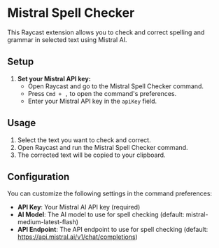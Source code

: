 # Mistral Spell Checker

This Raycast extension allows you to check and correct spelling and grammar in selected text using Mistral AI.

## Setup

1. **Set your Mistral API key:**
   - Open Raycast and go to the Mistral Spell Checker command.
   - Press `Cmd + ,` to open the command's preferences.
   - Enter your Mistral API key in the `apiKey` field.

## Usage

1. Select the text you want to check and correct.
2. Open Raycast and run the Mistral Spell Checker command.
3. The corrected text will be copied to your clipboard.

## Configuration

You can customize the following settings in the command preferences:

- **API Key**: Your Mistral AI API key (required)
- **AI Model**: The AI model to use for spell checking (default: mistral-medium-latest-flash)
- **API Endpoint**: The API endpoint to use for spell checking (default: https://api.mistral.ai/v1/chat/completions)